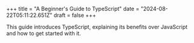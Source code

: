 +++
title = "A Beginner's Guide to TypeScript"
date = "2024-08-22T05:11:22.651Z"
draft = false
+++

  This guide introduces TypeScript, explaining its benefits over JavaScript and how to get started with it.
        
